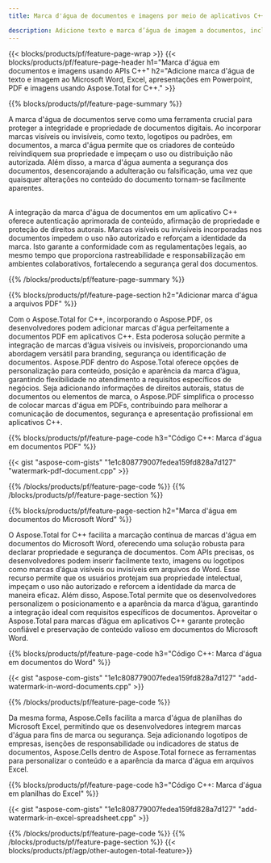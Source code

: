 ```yaml
---
title: Marca d'água de documentos e imagens por meio de aplicativos C++

description: Adicione texto e marca d’água de imagem a documentos, incluindo Microsoft Word, Excel, PowerPoint, PDF e imagens por meio de seu aplicativo C++. Adicione texto gratuito ou marca d’água de imagem on-line por meio do aplicativo.
---
```


{{< blocks/products/pf/feature-page-wrap >}}
{{< blocks/products/pf/feature-page-header h1="Marca d'água em documentos e imagens usando APIs C++" h2="Adicione marca d'água de texto e imagem ao Microsoft Word, Excel, apresentações em Powerpoint, PDF e imagens usando Aspose.Total for C++." >}}

{{% blocks/products/pf/feature-page-summary %}}

A marca d'água de documentos serve como uma ferramenta crucial para proteger a integridade e propriedade de documentos digitais. Ao incorporar marcas visíveis ou invisíveis, como texto, logotipos ou padrões, em documentos, a marca d'água permite que os criadores de conteúdo reivindiquem sua propriedade e impeçam o uso ou distribuição não autorizada. Além disso, a marca d'água aumenta a segurança dos documentos, desencorajando a adulteração ou falsificação, uma vez que quaisquer alterações no conteúdo do documento tornam-se facilmente aparentes. <br /><br />

A integração da marca d'água de documentos em um aplicativo C++ oferece autenticação aprimorada de conteúdo, afirmação de propriedade e proteção de direitos autorais. Marcas visíveis ou invisíveis incorporadas nos documentos impedem o uso não autorizado e reforçam a identidade da marca. Isto garante a conformidade com as regulamentações legais, ao mesmo tempo que proporciona rastreabilidade e responsabilização em ambientes colaborativos, fortalecendo a segurança geral dos documentos.

{{% /blocks/products/pf/feature-page-summary  %}}


{{% blocks/products/pf/feature-page-section  h2="Adicionar marca d'água a arquivos PDF" %}}

Com o Aspose.Total for C++, incorporando o Aspose.PDF, os desenvolvedores podem adicionar marcas d'água perfeitamente a documentos PDF em aplicativos C++. Esta poderosa solução permite a integração de marcas d’água visíveis ou invisíveis, proporcionando uma abordagem versátil para branding, segurança ou identificação de documentos. Aspose.PDF dentro do Aspose.Total oferece opções de personalização para conteúdo, posição e aparência da marca d’água, garantindo flexibilidade no atendimento a requisitos específicos de negócios. Seja adicionando informações de direitos autorais, status de documentos ou elementos de marca, o Aspose.PDF simplifica o processo de colocar marcas d'água em PDFs, contribuindo para melhorar a comunicação de documentos, segurança e apresentação profissional em aplicativos C++.

{{% blocks/products/pf/feature-page-code h3="Código C++: Marca d'água em documentos PDF" %}}

{{< gist "aspose-com-gists" "1e1c808779007fedea159fd828a7d127" "watermark-pdf-document.cpp" >}}

{{% /blocks/products/pf/feature-page-code  %}}
{{% /blocks/products/pf/feature-page-section %}}

{{% blocks/products/pf/feature-page-section  h2="Marca d'água em documentos do Microsoft Word" %}}

O Aspose.Total for C++ facilita a marcação contínua de marcas d'água em documentos do Microsoft Word, oferecendo uma solução robusta para declarar propriedade e segurança de documentos. Com APIs precisas, os desenvolvedores podem inserir facilmente texto, imagens ou logotipos como marcas d’água visíveis ou invisíveis em arquivos do Word. Esse recurso permite que os usuários protejam sua propriedade intelectual, impeçam o uso não autorizado e reforcem a identidade da marca de maneira eficaz. Além disso, Aspose.Total permite que os desenvolvedores personalizem o posicionamento e a aparência da marca d’água, garantindo a integração ideal com requisitos específicos de documentos. Aproveitar o Aspose.Total para marcas d’água em aplicativos C++ garante proteção confiável e preservação de conteúdo valioso em documentos do Microsoft Word.

{{% blocks/products/pf/feature-page-code h3="Código C++: Marca d'água em documentos do Word" %}}

{{< gist "aspose-com-gists" "1e1c808779007fedea159fd828a7d127" "add-watermark-in-word-documents.cpp" >}}

{{% /blocks/products/pf/feature-page-code  %}}

Da mesma forma, Aspose.Cells facilita a marca d'água de planilhas do Microsoft Excel, permitindo que os desenvolvedores integrem marcas d'água para fins de marca ou segurança. Seja adicionando logotipos de empresas, isenções de responsabilidade ou indicadores de status de documentos, Aspose.Cells dentro de Aspose.Total fornece as ferramentas para personalizar o conteúdo e a aparência da marca d'água em arquivos Excel.

{{% blocks/products/pf/feature-page-code h3="Código C++: Marca d'água em planilhas do Excel" %}}

{{< gist "aspose-com-gists" "1e1c808779007fedea159fd828a7d127" "add-watermark-in-excel-spreadsheet.cpp" >}}

{{% /blocks/products/pf/feature-page-code  %}}
{{% /blocks/products/pf/feature-page-section %}}
{{< blocks/products/pf/agp/other-autogen-total-feature>}}